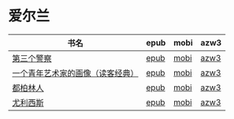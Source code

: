 # 爱尔兰

| 书名 | epub | mobi | azw3 |
| --- | --- | --- | --- |
| [第三个警察](http://ct.dalanmei.com/f/31084289-571794818-53eb11) | [epub](http://ct.dalanmei.com/f/31084289-571794818-53eb11) | [mobi](http://ct.dalanmei.com/f/31084289-571530773-108a0b) | [azw3](http://ct.dalanmei.com/f/31084289-572194473-fe944e) |
| [一个青年艺术家的画像（读客经典）](http://ct.dalanmei.com/f/31084289-571813558-b46402) | [epub](http://ct.dalanmei.com/f/31084289-571813558-b46402) | [mobi](http://ct.dalanmei.com/f/31084289-571543305-c79f52) | [azw3](http://ct.dalanmei.com/f/31084289-572014569-d581a7) |
| [都柏林人](http://ct.dalanmei.com/f/31084289-571983713-576d07) | [epub](http://ct.dalanmei.com/f/31084289-571983713-576d07) | [mobi](http://ct.dalanmei.com/f/31084289-571559920-625a27) | [azw3](http://ct.dalanmei.com/f/31084289-572078365-262e6d) |
| [尤利西斯](http://ct.dalanmei.com/f/31084289-571777826-8b628f) | [epub](http://ct.dalanmei.com/f/31084289-571777826-8b628f) | [mobi](http://ct.dalanmei.com/f/31084289-571517072-90cc68) | [azw3](http://ct.dalanmei.com/f/31084289-571876737-3c6717) |

